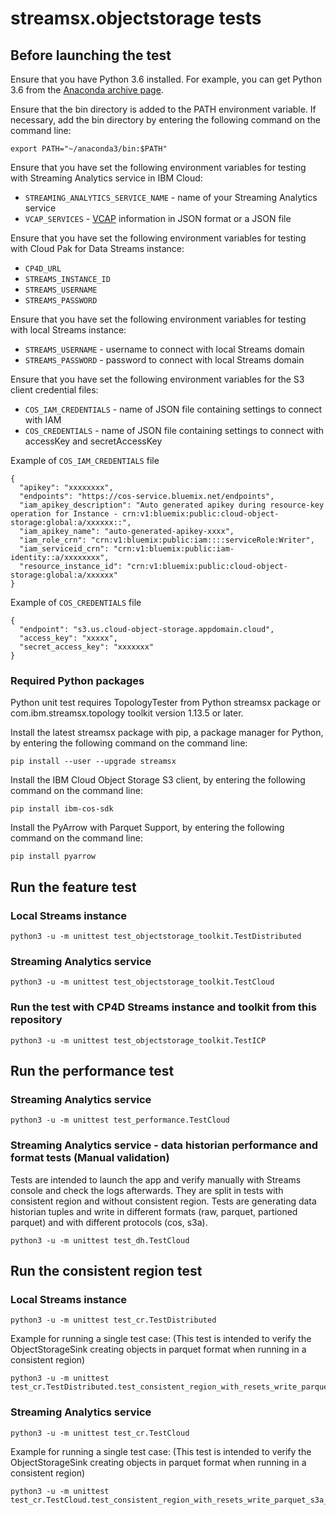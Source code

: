 # streamsx.objectstorage tests

## Before launching the test

Ensure that you have Python 3.6 installed. For example, you can get Python 3.6 from the [Anaconda archive page](https://repo.continuum.io/archive/index.html).

Ensure that the bin directory is added to the PATH environment variable. If necessary, add the bin directory by entering the following command on the command line:

    export PATH="~/anaconda3/bin:$PATH"

Ensure that you have set the following environment variables for testing with Streaming Analytics service in IBM Cloud:

* `STREAMING_ANALYTICS_SERVICE_NAME` - name of your Streaming Analytics service
* `VCAP_SERVICES` - [VCAP](https://console.bluemix.net/docs/services/StreamingAnalytics/r_vcap_services.html#r_vcap_services) information in JSON format or a JSON file

Ensure that you have set the following environment variables for testing with Cloud Pak for Data Streams instance:

* `CP4D_URL`
* `STREAMS_INSTANCE_ID`
* `STREAMS_USERNAME`
* `STREAMS_PASSWORD`

Ensure that you have set the following environment variables for testing with local Streams instance:

* `STREAMS_USERNAME` - username to connect with local Streams domain
* `STREAMS_PASSWORD` - password to connect with local Streams domain

Ensure that you have set the following environment variables for the S3 client credential files:

* `COS_IAM_CREDENTIALS` - name of JSON file containing settings to connect with IAM
* `COS_CREDENTIALS` - name of JSON file containing settings to connect with accessKey and secretAccessKey

Example of `COS_IAM_CREDENTIALS` file

    {
      "apikey": "xxxxxxxx",
      "endpoints": "https://cos-service.bluemix.net/endpoints",
      "iam_apikey_description": "Auto generated apikey during resource-key operation for Instance - crn:v1:bluemix:public:cloud-object-storage:global:a/xxxxxx::",
      "iam_apikey_name": "auto-generated-apikey-xxxx",
      "iam_role_crn": "crn:v1:bluemix:public:iam::::serviceRole:Writer",
      "iam_serviceid_crn": "crn:v1:bluemix:public:iam-identity::a/xxxxxxxx",
      "resource_instance_id": "crn:v1:bluemix:public:cloud-object-storage:global:a/xxxxxx"
    }

Example of `COS_CREDENTIALS` file

    {
      "endpoint": "s3.us.cloud-object-storage.appdomain.cloud",
      "access_key": "xxxxx",
      "secret_access_key": "xxxxxxx"
    }

### Required Python packages

Python unit test requires TopologyTester from Python streamsx package or com.ibm.streamsx.topology toolkit version 1.13.5 or later.

Install the latest streamsx package with pip, a package manager for Python, by entering the following command on the command line:

    pip install --user --upgrade streamsx


Install the IBM Cloud Object Storage S3 client, by entering the following command on the command line:

    pip install ibm-cos-sdk


Install the PyArrow with Parquet Support, by entering the following command on the command line:

    pip install pyarrow


## Run the feature test

### Local Streams instance

    python3 -u -m unittest test_objectstorage_toolkit.TestDistributed

### Streaming Analytics service

    python3 -u -m unittest test_objectstorage_toolkit.TestCloud

### Run the test with CP4D Streams instance and toolkit from this repository

    python3 -u -m unittest test_objectstorage_toolkit.TestICP


## Run the performance test

### Streaming Analytics service

    python3 -u -m unittest test_performance.TestCloud

### Streaming Analytics service - data historian performance and format tests (Manual validation)

Tests are intended to launch the app and verify manually with Streams console and check the logs afterwards.
They are split in tests with consistent region and without consistent region.
Tests are generating data historian tuples and write in different formats (raw, parquet, partioned parquet) and with different protocols (cos, s3a).

    python3 -u -m unittest test_dh.TestCloud


## Run the consistent region test

### Local Streams instance

    python3 -u -m unittest test_cr.TestDistributed

Example for running a single test case: (This test is intended to verify the ObjectStorageSink creating objects in parquet format when running in a consistent region)

    python3 -u -m unittest test_cr.TestDistributed.test_consistent_region_with_resets_write_parquet_s3a_iam

### Streaming Analytics service

    python3 -u -m unittest test_cr.TestCloud

Example for running a single test case: (This test is intended to verify the ObjectStorageSink creating objects in parquet format when running in a consistent region)

    python3 -u -m unittest test_cr.TestCloud.test_consistent_region_with_resets_write_parquet_s3a_iam




